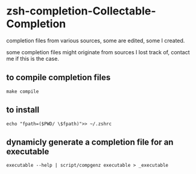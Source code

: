 # zsh-completion-Collectable-Completion
completion files from various sources, some are edited, some I created.

some completion files might originate from sources I lost track of, contact me if this is the case.

## to compile completion files
```make compile```

## to install
```echo "fpath=($PWD/ \$fpath)">> ~/.zshrc```

## dynamicly generate a completion file for an executable
```executable --help | script/compgenz executable > _executable```
